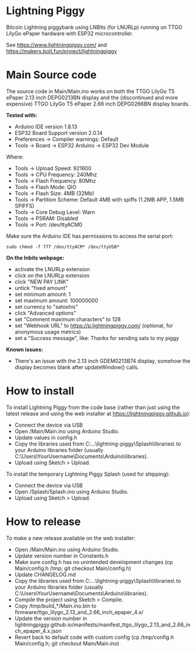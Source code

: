Lightning Piggy
====

Bitcoin Lightning piggybank using LNBits (for LNURLp) running on TTGO LilyGo ePaper hardware with ESP32 microcontroller.

See https://www.lightningpiggy.com/ and https://makers.bolt.fun/project/lightningpiggy

Main Source code
===========

The source code in Main/Main.ino works on both the TTGO LilyGo T5 ePaper 2.13 inch DEPG0213BN display and the (discontinued and more expensive) TTGO LilyGo T5 ePaper 2.66 inch DEPG0266BN display boards.

**Tested with:**

- Arduino IDE version 1.8.13
- ESP32 Board Support version 2.0.14
- Preferences -> Compiler warnings: Default
- Tools -> Board -> ESP32 Arduino -> ESP32 Dev Module

Where: 

- Tools -> Upload Speed: 921600
- Tools -> CPU Frequency: 240Mhz
- Tools -> Flash Frequency: 80Mhz
- Tools -> Flash Mode: QIO
- Tools -> Flash Size: 4MB (32Mb)
- Tools -> Partition Scheme: Default 4MB with spiffs (1.2MB APP, 1.5MB SPIFFS)
- Tools -> Core Debug Level: Warn
- Tools -> PSRAM: Disabled
- Tools -> Port: /dev/ttyACM0

Make sure the Arduino IDE has permissions to access the serial port:

`sudo chmod -f 777 /dev/ttyACM* /dev/ttyUSB*`

**On the lnbits webpage:**

- activate the LNURLp extension
- click on the LNURLp extension
- click "NEW PAY LINK"
- untick "fixed amount"
- set minimum amount: 1
- set maximum amount: 100000000
- set currency to "satoshis"
- click "Advanced options"
- set "Comment maximum characters" to 128
- set "Webhook URL" to https://p.lightningpiggy.com/ (optional, for anonymous usage metrics)
- set a "Success message", like: Thanks for sending sats to my piggy

**Known issues:**
- There's an issue with the 2.13 inch GDEM0213B74 display, somehow the display becomes blank after updateWindow() calls.

How to install
==============

To install Lightning Piggy from the code base (rather than just using the latest release and using the web installer at https://lightningpiggy.github.io):

- Connect the device via USB
- Open /Main/Main.ino using Arduino Studio.
- Update values in config.h
- Copy the libraries used from C:\...\lightning-piggy\Splash\libraries\ to your Arduino libraries folder (usually C:\Users\YourUsername\Documents\Arduino\libraries).
- Upload using Sketch > Upload.

To install the temporary Lightning Piggy Splash (used for shipping):

- Connect the device via USB
- Open /Splash/Splash.ino using Arduino Studio.
- Upload using Sketch > Upload.

How to release
==============

To make a new release available on the web installer:

- Open /Main/Main.ino using Arduino Studio.
- Update version number in Constants.h
- Make sure config.h has no unintended development changes (cp Main/config.h /tmp; git checkout Main/config.h)
- Update CHANGELOG.md
- Copy the libraries used from C:\...\lightning-piggy\Splash\libraries\ to your Arduino libraries folder (usually C:\Users\YourUsername\Documents\Arduino\libraries).
- Compile the project using Sketch > Compile.
- Copy /tmp/build_*/Main.ino.bin to firmware/ttgo_lilygo_2.13_and_2.66_inch_epaper_4.x/
- Update the version number in lightningpiggy.github.io/manifests/manifest_ttgo_lilygo_2.13_and_2.66_inch_epaper_4.x.json
- Revert back to default code with custom config (cp /tmp/config.h Main/config.h; git checkout Main/Main.ino)
